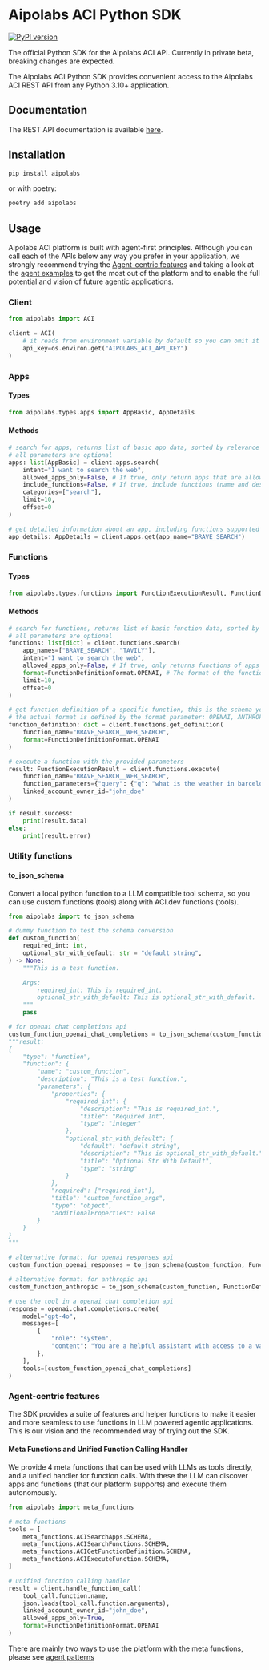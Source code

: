 # Aipolabs ACI Python SDK

[![PyPI version](https://img.shields.io/pypi/v/aipolabs.svg)](https://pypi.org/project/aipolabs/)

The official Python SDK for the Aipolabs ACI API.
Currently in private beta, breaking changes are expected.

The Aipolabs ACI Python SDK provides convenient access to the Aipolabs ACI REST API from any Python 3.10+
application.

## Documentation
The REST API documentation is available [here](https://docs.aci.dev/api-reference).

## Installation
```bash
pip install aipolabs
```

or with poetry:
```bash
poetry add aipolabs
```

## Usage
Aipolabs ACI platform is built with agent-first principles. Although you can call each of the APIs below any way you prefer in your application, we strongly recommend trying the [Agent-centric features](#agent-centric-features) and taking a look at the [agent examples](https://github.com/aipotheosis-labs/aipolabs-agents/tree/main/examples) to get the most out of the platform and to enable the full potential and vision of future agentic applications.

### Client
```python
from aipolabs import ACI

client = ACI(
    # it reads from environment variable by default so you can omit it if you set it in your environment
    api_key=os.environ.get("AIPOLABS_ACI_API_KEY")
)
```

### Apps
#### Types
```python
from aipolabs.types.apps import AppBasic, AppDetails
```

#### Methods
```python
# search for apps, returns list of basic app data, sorted by relevance to the intent
# all parameters are optional
apps: list[AppBasic] = client.apps.search(
    intent="I want to search the web",
    allowed_apps_only=False, # If true, only return apps that are allowed by the agent/accessor, identified by the api key.
    include_functions=False, # If true, include functions (name and description) in the search results.
    categories=["search"],
    limit=10,
    offset=0
)
```

```python
# get detailed information about an app, including functions supported by the app
app_details: AppDetails = client.apps.get(app_name="BRAVE_SEARCH")
```

### Functions
#### Types
```python
from aipolabs.types.functions import FunctionExecutionResult, FunctionDefinitionFormat
```

#### Methods
```python
# search for functions, returns list of basic function data, sorted by relevance to the intent
# all parameters are optional
functions: list[dict] = client.functions.search(
    app_names=["BRAVE_SEARCH", "TAVILY"],
    intent="I want to search the web",
    allowed_apps_only=False, # If true, only returns functions of apps that are allowed by the agent/accessor, identified by the api key.
    format=FunctionDefinitionFormat.OPENAI, # The format of the functions, can be OPENAI, ANTHROPIC, BASIC (name and description only)
    limit=10,
    offset=0
)
```

```python
# get function definition of a specific function, this is the schema you can feed into LLM
# the actual format is defined by the format parameter: OPENAI, ANTHROPIC, BASIC (name and description only)
function_definition: dict = client.functions.get_definition(
    function_name="BRAVE_SEARCH__WEB_SEARCH",
    format=FunctionDefinitionFormat.OPENAI
)
```

```python
# execute a function with the provided parameters
result: FunctionExecutionResult = client.functions.execute(
    function_name="BRAVE_SEARCH__WEB_SEARCH",
    function_parameters={"query": {"q": "what is the weather in barcelona"}},
    linked_account_owner_id="john_doe"
)

if result.success:
    print(result.data)
else:
    print(result.error)
```

### Utility functions
#### to_json_schema
Convert a local python function to a LLM compatible tool schema, so you can use custom functions (tools) along with ACI.dev functions (tools).
```python
from aipolabs import to_json_schema

# dummy function to test the schema conversion
def custom_function(
    required_int: int,
    optional_str_with_default: str = "default string",
) -> None:
    """This is a test function.

    Args:
        required_int: This is required_int.
        optional_str_with_default: This is optional_str_with_default.
    """
    pass

# for openai chat completions api
custom_function_openai_chat_completions = to_json_schema(custom_function, FunctionDefinitionFormat.OPENAI)
"""result:
{
    "type": "function",
    "function": {
        "name": "custom_function",
        "description": "This is a test function.",
        "parameters": {
            "properties": {
                "required_int": {
                    "description": "This is required_int.",
                    "title": "Required Int",
                    "type": "integer"
                },
                "optional_str_with_default": {
                    "default": "default string",
                    "description": "This is optional_str_with_default.",
                    "title": "Optional Str With Default",
                    "type": "string"
                }
            },
            "required": ["required_int"],
            "title": "custom_function_args",
            "type": "object",
            "additionalProperties": False
        }
    }
}
"""

# alternative format: for openai responses api
custom_function_openai_responses = to_json_schema(custom_function, FunctionDefinitionFormat.OPENAI_RESPONSES)

# alternative format: for anthropic api
custom_function_anthropic = to_json_schema(custom_function, FunctionDefinitionFormat.ANTHROPIC)

# use the tool in a openai chat completion api
response = openai.chat.completions.create(
    model="gpt-4o",
    messages=[
        {
            "role": "system",
            "content": "You are a helpful assistant with access to a variety of tools.",
        },
    ],
    tools=[custom_function_openai_chat_completions]
)
```

### Agent-centric features
The SDK provides a suite of features and helper functions to make it easier and more seamless to use functions in LLM powered agentic applications.
This is our vision and the recommended way of trying out the SDK.

#### Meta Functions and Unified Function Calling Handler
We provide 4 meta functions that can be used with LLMs as tools directly, and a unified handler for function calls. With these the LLM can discover apps and functions (that our platform supports) and execute them autonomously.

```python
from aipolabs import meta_functions

# meta functions
tools = [
    meta_functions.ACISearchApps.SCHEMA,
    meta_functions.ACISearchFunctions.SCHEMA,
    meta_functions.ACIGetFunctionDefinition.SCHEMA,
    meta_functions.ACIExecuteFunction.SCHEMA,
]
```

```python
# unified function calling handler
result = client.handle_function_call(
    tool_call.function.name,
    json.loads(tool_call.function.arguments),
    linked_account_owner_id="john_doe",
    allowed_apps_only=True,
    format=FunctionDefinitionFormat.OPENAI
)
```

There are mainly two ways to use the platform with the meta functions, please see [agent patterns](https://github.com/aipotheosis-labs/aipolabs-agents?tab=readme-ov-file#2-agent-with-dynamic-tool-discovery-and-execution)

